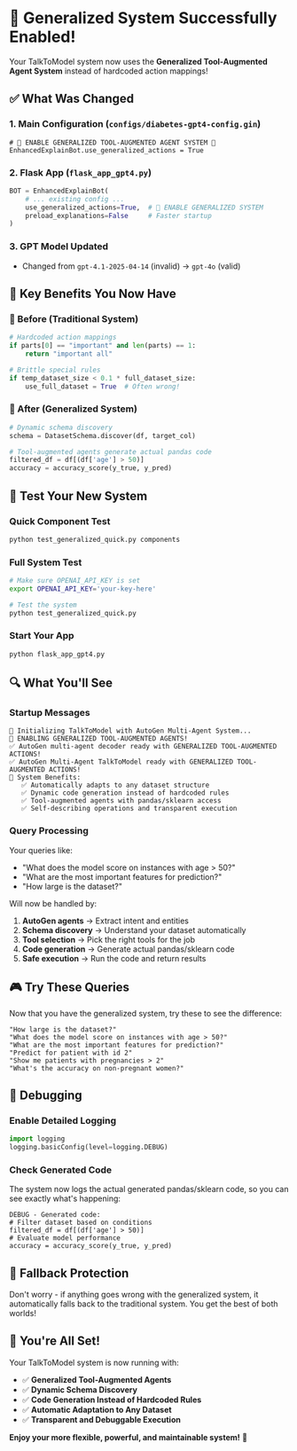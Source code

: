 # 🚀 Generalized System Successfully Enabled!

Your TalkToModel system now uses the **Generalized Tool-Augmented Agent System** instead of hardcoded action mappings!

## ✅ What Was Changed

### 1. **Main Configuration** (`configs/diabetes-gpt4-config.gin`)
```gin
# 🚀 ENABLE GENERALIZED TOOL-AUGMENTED AGENT SYSTEM 🚀
EnhancedExplainBot.use_generalized_actions = True
```

### 2. **Flask App** (`flask_app_gpt4.py`)
```python
BOT = EnhancedExplainBot(
    # ... existing config ...
    use_generalized_actions=True,  # 🚀 ENABLE GENERALIZED SYSTEM
    preload_explanations=False     # Faster startup
)
```

### 3. **GPT Model Updated**
- Changed from `gpt-4.1-2025-04-14` (invalid) → `gpt-4o` (valid)

## 🎯 Key Benefits You Now Have

### **🔧 Before (Traditional System)**
```python
# Hardcoded action mappings
if parts[0] == "important" and len(parts) == 1:
    return "important all"

# Brittle special rules  
if temp_dataset_size < 0.1 * full_dataset_size:
    use_full_dataset = True  # Often wrong!
```

### **🚀 After (Generalized System)**
```python
# Dynamic schema discovery
schema = DatasetSchema.discover(df, target_col)

# Tool-augmented agents generate actual pandas code
filtered_df = df[(df['age'] > 50)]
accuracy = accuracy_score(y_true, y_pred)
```

## 🧪 Test Your New System

### **Quick Component Test**
```bash
python test_generalized_quick.py components
```

### **Full System Test**
```bash
# Make sure OPENAI_API_KEY is set
export OPENAI_API_KEY='your-key-here'

# Test the system
python test_generalized_quick.py
```

### **Start Your App**
```bash
python flask_app_gpt4.py
```

## 🔍 What You'll See

### **Startup Messages**
```
🚀 Initializing TalkToModel with AutoGen Multi-Agent System...
🤖 ENABLING GENERALIZED TOOL-AUGMENTED AGENTS!
✅ AutoGen multi-agent decoder ready with GENERALIZED TOOL-AUGMENTED ACTIONS!
✅ AutoGen Multi-Agent TalkToModel ready with GENERALIZED TOOL-AUGMENTED ACTIONS!
🎯 System Benefits:
   ✅ Automatically adapts to any dataset structure
   ✅ Dynamic code generation instead of hardcoded rules
   ✅ Tool-augmented agents with pandas/sklearn access
   ✅ Self-describing operations and transparent execution
```

### **Query Processing**
Your queries like:
- "What does the model score on instances with age > 50?"
- "What are the most important features for prediction?"
- "How large is the dataset?"

Will now be handled by:
1. **AutoGen agents** → Extract intent and entities
2. **Schema discovery** → Understand your dataset automatically  
3. **Tool selection** → Pick the right tools for the job
4. **Code generation** → Generate actual pandas/sklearn code
5. **Safe execution** → Run the code and return results

## 🎮 Try These Queries

Now that you have the generalized system, try these to see the difference:

```
"How large is the dataset?"
"What does the model score on instances with age > 50?"
"What are the most important features for prediction?"
"Predict for patient with id 2"
"Show me patients with pregnancies > 2"
"What's the accuracy on non-pregnant women?"
```

## 🐛 Debugging

### **Enable Detailed Logging**
```python
import logging
logging.basicConfig(level=logging.DEBUG)
```

### **Check Generated Code**
The system now logs the actual generated pandas/sklearn code, so you can see exactly what's happening:

```
DEBUG - Generated code:
# Filter dataset based on conditions
filtered_df = df[(df['age'] > 50)]
# Evaluate model performance
accuracy = accuracy_score(y_true, y_pred)
```

## 🔄 Fallback Protection

Don't worry - if anything goes wrong with the generalized system, it automatically falls back to the traditional system. You get the best of both worlds!

## 🎉 You're All Set!

Your TalkToModel system is now running with:
- ✅ **Generalized Tool-Augmented Agents**
- ✅ **Dynamic Schema Discovery** 
- ✅ **Code Generation Instead of Hardcoded Rules**
- ✅ **Automatic Adaptation to Any Dataset**
- ✅ **Transparent and Debuggable Execution**

**Enjoy your more flexible, powerful, and maintainable system!** 🚀 
